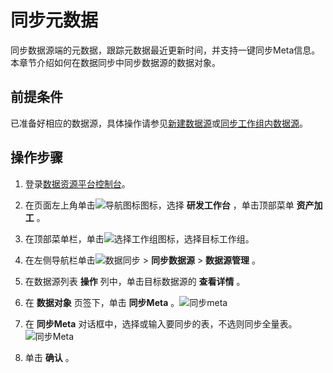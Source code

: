 同步元数据 
==========================

同步数据源端的元数据，跟踪元数据最近更新时间，并支持一键同步Meta信息。本章节介绍如何在数据同步中同步数据源的数据对象。

前提条件 
-------------------------

已准备好相应的数据源，具体操作请参见[新建数据源]()或[同步工作组内数据源]()。

操作步骤 
-------------------------

1. 登录[数据资源平台控制台](https://dataq.console.aliyun.com)。

   

2. 在页面左上角单击![导航图标 ](https://static-aliyun-doc.oss-accelerate.aliyuncs.com/assets/img/zh-CN/6402159161/p268802.png)图标，选择 **研发工作台** ，单击顶部菜单 **资产加工** 。

   

3. 在顶部菜单栏，单击![选择工作组](https://static-aliyun-doc.oss-accelerate.aliyuncs.com/assets/img/zh-CN/8779023261/p282243.png)图标，选择目标工作组。

   

4. 在左侧导航栏单击![数据同步](https://static-aliyun-doc.oss-accelerate.aliyuncs.com/assets/img/zh-CN/8779023261/p282268.png) \> **同步数据源** \> **数据源管理** 。

   

5. 在数据源列表 **操作** 列中，单击目标数据源的 **查看详情** 。

   

6. 在 **数据对象** 页签下，单击 **同步Meta** 。![同步meta](https://static-aliyun-doc.oss-accelerate.aliyuncs.com/assets/img/zh-CN/4436923261/p282405.png)

   

7. 在 **同步Meta** 对话框中，选择或输入要同步的表，不选则同步全量表。![同步Meta](https://static-aliyun-doc.oss-accelerate.aliyuncs.com/assets/img/zh-CN/4392730261/p271462.png)

   

8. 单击 **确认** 。

   



